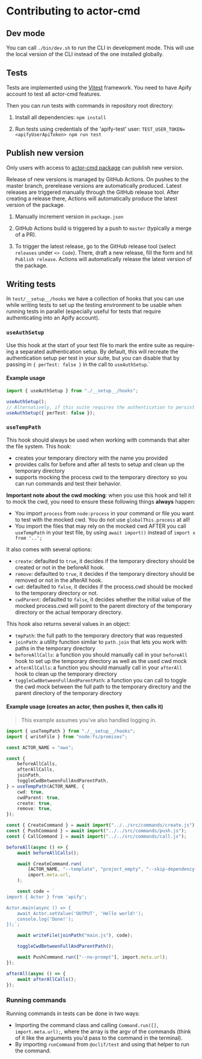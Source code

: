 # Contributing to actor-cmd

## Dev mode

You can call `./bin/dev.sh` to run the CLI in development mode. This will use the local version of the CLI instead of the one installed globally.

## Tests

Tests are implemented using the [Vitest](https://vitest.dev/) framework.
You need to have Apify account to test all actor-cmd features.

Then you can run tests with commands in repository root directory:

1. Install all dependencies:
   `npm install`

2. Run tests using credentials of the 'apify-test' user:
   `TEST_USER_TOKEN=<apifyUserApiToken> npm run test`

## Publish new version

Only users with access to [actor-cmd package](https://www.npmjs.com/package/actor-cmd) can publish new version.

Release of new versions is managed by GitHub Actions. On pushes to the master branch, prerelease versions are automatically produced. Latest releases are triggered manually through the GitHub release tool. After creating a release there, Actions will automatically produce the latest version of the package.

1. Manually increment version in `package.json`

2. GitHub Actions build is triggered by a push to `master` (typically a merge of a PR).

3. To trigger the latest release, go to the GitHub release tool (select `releases` under `<> Code`). There, draft a new release, fill the form and hit `Publish release`. Actions will automatically release the latest version of the package.

## Writing tests

In `test/__setup__/hooks` we have a collection of hooks that you can use while writing tests to set up the testing environment to be usable when running tests in parallel (especially useful for tests that require authenticating into an Apify account).

### `useAuthSetup`

Use this hook at the start of your test file to mark the entire suite as require-ing a separated authentication setup. By default, this will recreate the authentication setup per test in your suite, but you can disable that by passing in `{ perTest: false }` in the call to `useAuthSetup`.`

#### Example usage

```typescript
import { useAuthSetup } from "./__setup__/hooks";

useAuthSetup();
// Alternatively, if this suite requires the authentication to persist across all tests
useAuthSetup({ perTest: false });
```

### `useTempPath`

This hook should always be used when working with commands that alter the file system. This hook:

- creates your temporary directory with the name you provided
- provides calls for before and after all tests to setup and clean up the temporary directory
- supports mocking the process cwd to the temporary directory so you can run commands and test their behavior.

**Important note about the cwd mocking**: when you use this hook and tell it to mock the cwd, you need to ensure these following things **always** happen:

- You import `process` from `node:process` in your command or file you want to test with the mocked cwd. You do not use `globalThis.process` at all!
- You import the files that may rely on the mocked cwd AFTER you call `useTempPath` in your test file, by using `await import()` instead of `import x from '..';`

It also comes with several options:

- `create`: defaulted to `true`, it decides if the temporary directory should be created or not in the beforeAll hook.
- `remove`: defaulted to `true`, it decides if the temporary directory should be removed or not in the afterAll hook.
- `cwd`: defaulted to `false`, it decides if the process.cwd should be mocked to the temporary directory or not.
- `cwdParent`: defaulted to `false`, it decides whether the initial value of the mocked process.cwd will point to the parent directory of the temporary directory or the actual temporary directory.

This hook also returns several values in an object:

- `tmpPath`: the full path to the temporary directory that was requested
- `joinPath`: a utility function similar to `path.join` that lets you work with paths in the temporary directory
- `beforeAllCalls`: a function you should manually call in your `beforeAll` hook to set up the temporary directory as well as the used cwd mock
- `afterAllCalls`: a function you should manually call in your `afterAll` hook to clean up the temporary directory
- `toggleCwdBetweenFullAndParentPath`: a function you can call to toggle the cwd mock between the full path to the temporary directory and the parent directory of the temporary directory

#### Example usage (creates an actor, then pushes it, then calls it)

> This example assumes you've also handled logging in.

```typescript
import { useTempPath } from "./__setup__/hooks";
import { writeFile } from "node:fs/promises";

const ACTOR_NAME = "owo";

const {
	beforeAllCalls,
	afterAllCalls,
	joinPath,
	toggleCwdBetweenFullAndParentPath,
} = useTempPath(ACTOR_NAME, {
	cwd: true,
	cwdParent: true,
	create: true,
	remove: true,
});

const { CreateCommand } = await import("../../src/commands/create.js");
const { PushCommand } = await import("../../src/commands/push.js");
const { CallCommand } = await import("../../src/commands/call.js");

beforeAll(async () => {
	await beforeAllCalls();

	await CreateCommand.run(
		[ACTOR_NAME, "--template", "project_empty", "--skip-dependency-install"],
		import.meta.url,
	);

	const code = `
import { Actor } from 'apify';

Actor.main(async () => {
    await Actor.setValue('OUTPUT', 'Hello world!');
    console.log('Done!');
});`;

	await writeFile(joinPath("main.js"), code);

	toggleCwdBetweenFullAndParentPath();

	await PushCommand.run(["--no-prompt"], import.meta.url);
});

afterAll(async () => {
	await afterAllCalls();
});
```

### Running commands

Running commands in tests can be done in two ways:

- Importing the command class and calling `Command.run([], import.meta.url);`, where the array is the argv of the commands (think of it like the arguments you'd pass to the command in the terminal).
- By importing `runCommand` from `@oclif/test` and using that helper to run the command.

